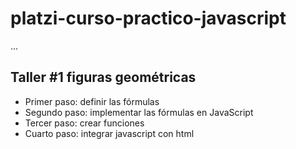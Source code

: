 # platzi-curso-practico-javascript

...

## Taller #1 figuras geométricas

- Primer paso: definir las fórmulas
- Segundo paso: implementar las fórmulas en JavaScript
- Tercer paso: crear funciones
- Cuarto paso: integrar javascript con html
